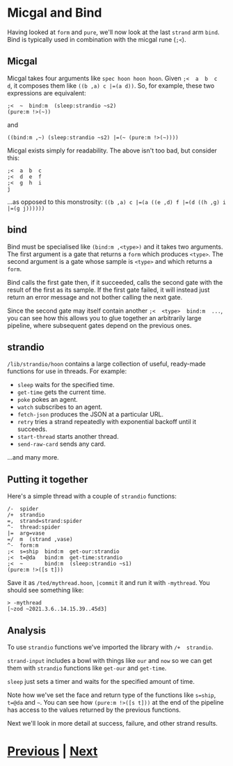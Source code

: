# Micgal and Bind

Having looked at `form` and `pure`, we'll now look at the last `strand` arm `bind`. Bind is typically used in combination with the micgal rune (`;<`).

## Micgal

Micgal takes four arguments like `spec hoon hoon hoon`. Given `;<  a  b  c  d`, it composes them like `((b ,a) c |=(a d))`. So, for example, these two expressions are equivalent:

```
;<  ~  bind:m  (sleep:strandio ~s2)
(pure:m !>(~))
```

and
```
((bind:m ,~) (sleep:strandio ~s2) |=(~ (pure:m !>(~))))
```

Micgal exists simply for readability. The above isn't too bad, but consider this:

```
;<  a  b  c
;<  d  e  f
;<  g  h  i
j
```
...as opposed to this monstrosity: `((b ,a) c |=(a ((e ,d) f |=(d ((h ,g) i |=(g j))))))`

## bind

Bind must be specialised like `(bind:m ,<type>)` and it takes two arguments. The first argument is a gate that returns a `form` which produces `<type>`. The second argument is a gate whose sample is `<type>` and which returns a `form`.

Bind calls the first gate then, if it succeeded, calls the second gate with the result of the first as its sample. If the first gate failed, it will instead just return an error message and not bother calling the next gate. 

Since the second gate may itself contain another `;<  <type>  bind:m  ...`, you can see how this allows you to glue together an arbitrarily large pipeline, where subsequent gates depend on the previous ones.

## strandio

`/lib/strandio/hoon` contains a large collection of useful, ready-made functions for use in threads. For example:

- `sleep` waits for the specified time.
- `get-time` gets the current time.
- `poke` pokes an agent.
- `watch` subscribes to an agent.
- `fetch-json` produces the JSON at a particular URL.
- `retry` tries a strand repeatedly with exponential backoff until it succeeds.
- `start-thread` starts another thread.
- `send-raw-card` sends any card.

...and many more.

## Putting it together

Here's a simple thread with a couple of `strandio` functions:

```
/-  spider
/+  strandio
=,  strand=strand:spider 
^-  thread:spider 
|=  arg=vase 
=/  m  (strand ,vase) 
^-  form:m
;<  s=ship  bind:m  get-our:strandio
;<  t=@da   bind:m  get-time:strandio
;<  ~       bind:m  (sleep:strandio ~s1)
(pure:m !>([s t]))
```

Save it as `/ted/mythread.hoon`, `|commit` it and run it with `-mythread`. You should see something like:

```
> -mythread
[~zod ~2021.3.6..14.15.39..45d3]
```

## Analysis

To use `strandio` functions we've imported the library with `/+  strandio`.

`strand-input` includes a bowl with things like `our` and `now` so we can get them with `strandio` functions like `get-our` and `get-time`.

`sleep` just sets a timer and waits for the specified amount of time.

Note how we've set the face and return type of the functions like `s=ship`, `t=@da` and `~`. You can see how `(pure:m !>([s t]))` at the end of the pipeline has access to the values returned by the previous functions.

Next we'll look in more detail at success, failure, and other strand results.

# [Previous](1_thread-fundamentals.md) | [Next](3_strand-output.md)
